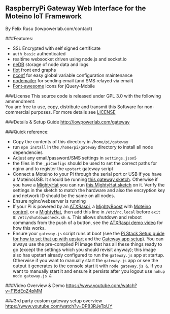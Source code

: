 RaspberryPi Gateway Web Interface for the Moteino IoT Framework
----------------
By Felix Rusu (lowpowerlab.com/contact)
<br/>

###Features:
- SSL Encrypted with self signed certificate
- `auth_basic` authenticated
- realtime websocket driven using node.js and socket.io
- [neDB](https://github.com/louischatriot/nedb) storage of node data and logs
- [flot](http://flotcharts.org/) front end graphs
- [nconf](https://github.com/indexzero/nconf) for easy global variable configuration maintenance
- [nodemailer](https://github.com/andris9/Nodemailer) for sending email (and SMS relayed via email)
- [Font-awesome](http://htmlpreview.github.io/?https://github.com/dotcastle/jquery-mobile-font-awesome/blob/master/index.html) icons for jQuery-Mobile

###License
This source code is released under GPL 3.0 with the following ammendment:<br/>
You are free to use, copy, distribute and transmit this Software for non-commercial purposes.
For more details see [LICENSE](https://github.com/LowPowerLab/RaspberryPi-Gateway/blob/master/LICENSE)

###Details & Setup Guide
http://lowpowerlab.com/gateway

###Quick reference:
- Copy the contents of this directory in `/home/pi/gateway`
- run `npm install` in the `/home/pi/gateway` directory to install all node dependencies
- Adjust any email/password/SMS settings in `settings.json5`
- the files in the `_piConfigs` should be used to set the correct paths for nginx and to register the `upstart` gateway script
- Connect a Moteino to your Pi through the serial port or USB if you have a MoteinoUSB. It should be running [this gateway sketch](https://github.com/LowPowerLab/RFM69/tree/master/Examples/PiGateway). Otherwise if you have a [MightyHat](http://lowpowerlab.com/mightyhat) you can run [this MightyHat sketch](https://github.com/LowPowerLab/RFM69/tree/master/Examples/MightyHat) on it. Verify the settings in the sketch to match the hardware and also the encryption key and network ID should be the same on all nodes.
- Ensure nginx/webserver is running
- If your Pi is powered by an [ATXRaspi](http://lowpowerlab.com/atxraspi), a [MightyBoost](http://lowpowerlab.com/mightyboost) with [Moteino control](https://github.com/LowPowerLab/RFM69/tree/master/Examples/MightyBoostControl), or a [MightyHat](http://lowpowerlab.com/mightyhat), then add this line in `/etc/rc.local` before `exit 0`: `/etc/shutdowncheck.sh &`. This allows shutdown and reboot commands from the push of a button, see the [ATXRaspi demo video](https://www.youtube.com/watch?v=w4vSTq2WhN8) for how this works.
- Ensure your `gateway.js` script runs at boot (see the [Pi Stack Setup guide for how to set that up with upstart](http://lowpowerlab.com/gateway/#pisetup) and the [Gateway app setup](http://lowpowerlab.com/gateway/#sourcecode)). You can always use the pre-compiled Pi image that has all these things ready to go (except the settings which you should revisit anyway); this image also has upstart already configured to run the `gateway.js` app at startup. Otherwise if you want to manually start the `gateway.js` app or see the output it generates to the console start it with `node gateway.js &`. If you want to manually start it and ensure it persists after you logout use `nohup node gateway.js &`

###Video Overview & Demo
https://www.youtube.com/watch?v=F15dEqZ4pMM

###3rd party custom gateway setup overview
https://www.youtube.com/watch?v=DP83RJeTpUY